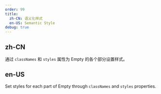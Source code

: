```yaml
---
order: 99
title:
  zh-CN: 语义化样式
  en-US: Semantic Style
debug: true
---
```


## zh-CN

通过 `classNames` 和 `styles` 属性为 Empty 的各个部分设置样式。

## en-US

Set styles for each part of Empty through `classNames` and `styles` properties.
